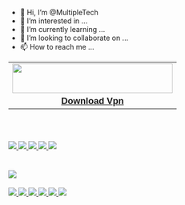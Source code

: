 - 👋 Hi, I’m @MultipleTech
- 👀 I’m interested in ...
- 🌱 I’m currently learning ...
- 💞️ I’m looking to collaborate on ...
- 📫 How to reach me ...

<!---
MultipleTech/MultipleTech is a ✨ special ✨ repository because its `README.md` (this file) appears on your GitHub profile.
You can click the Preview link to take a look at your changes.
--->
<p></p><table align="center" cellpadding="0" cellspacing="0" class="tr-caption-container" style="margin-left: auto; margin-right: auto;"><tbody><tr><td style="text-align: center;"><span style="margin-left: auto; margin-right: auto;"><a href="https://multipletechmoviesstore.blogspot.com/2022/09/speedify-vpn-download.html"><img border="0" data-original-height="59" data-original-width="320" height="59" src="https://blogger.googleusercontent.com/img/b/R29vZ2xl/AVvXsEgnHjPjaIt5RSiks_DXjj66C_Cu67fZcsmbVEQqXeqyqjgycf2T7Ci8nbb0tmIqxaNAdWV9z1ed_-DUWyRvqT4h15S7rjXP7W70ZrWo7AotsY5BlZMMPWFuLHpvYCjr1LewusMZDbdpl_9cXf3HoqAYS2CK-mlmHeLxdWvnGLfZiHkt-frvqsUI7Xe3bg/s1600/flamingtext__25842843166891046.gif" width="320" /></a></span></td></tr><tr><td class="tr-caption" style="text-align: center;"><a href="https://multipletechmoviesstore.blogspot.com/2022/09/speedify-vpn-download.html"><b><span style="font-family: helvetica; font-size: large;">Download Vpn</span></b></a></td></tr></tbody></table><br />&nbsp;<p></p>
<html> <head> <body>  <a href="go:1a" target="_blank"> <img src="https://i.imgur.com/57K6ewu.jpg" /> </a> </body> </head></html>

<html> <head> <body>  <a href="go:1l" target="_blank"> <img src="https://i.imgur.com/4WaHBX2.jpg" /> </a> </body> </head></html>


<html> <head> <body>  <a href="go:1" target="_blank"> <img src="https://i.imgur.com/QXwJ56d.jpg" /> </a> </body> </head></html>

<html> <head> <body>  <a href="go:3" target="_blank"> <img src="https://i.imgur.com/OWylxhS.jpg" /> </a> </body> </head></html>

<html> <head> <body>  <a href="go:2" target="_blank"> <img src="https://i.imgur.com/gJgbG4Q.jpg" /> </a> </body> </head></html>

<html> <head> <body> <h1>  <a href="go:4" target="_blank"> <img src="https://i.imgur.com/xE7EyJm.jpg" /> </a> </h1></body> </head></html>

<html> <head> <body>  <a href="go:2l" target="_blank"> <img src="https://i.imgur.com/UBVqEMx.jpg" /> </a> </body> </head></html>

<html> <head> <body>  <a href="go:3l" target="_blank"> <img src="https://i.imgur.com/FwJXAlh.jpg" /> </a> </body> </head></html>

<html> <head> <body>  <a href="go:4l" target="_blank"> <img src="https://i.imgur.com/llKuBBH.jpg" /> </a> </body> </head></html>

<html> <head> <body>  <a href="go:ot" target="_blank"> <img src="https://i.imgur.com/GmpcJ8S.jpg" /> </a> </body> </head></html>

<html> <head> <body>  <a href="go:ha" target="_blank"> <img src="https://i.imgur.com/GmCh7wd.jpg" /> </a> </body> </head></html>

<html> <head> <body>  <a href="go:18" target="_blank"> <img src="https://i.imgur.com/YUhK89O.jpg" /> </a> </body> </head></html>
